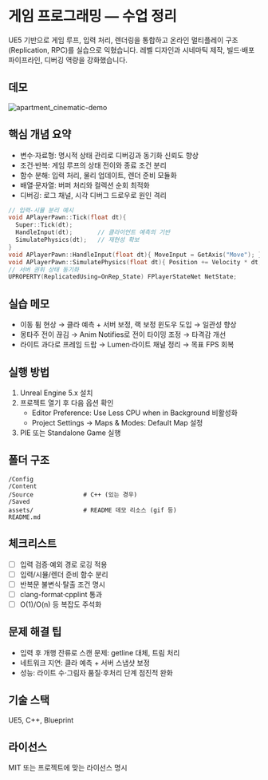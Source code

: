 # 게임 프로그래밍 — 수업 정리

UE5 기반으로 게임 루프, 입력 처리, 렌더링을 통합하고 온라인 멀티플레이 구조(Replication, RPC)를 실습으로 익혔습니다. 레벨 디자인과 시네마틱 제작, 빌드·배포 파이프라인, 디버깅 역량을 강화했습니다.

## 데모
![apartment_cinematic-demo](./assets/apartment_cinematic-demo.gif)

## 핵심 개념 요약
- 변수·자료형: 명시적 상태 관리로 디버깅과 동기화 신뢰도 향상
- 조건·반복: 게임 루프의 상태 전이와 종료 조건 분리
- 함수 분해: 입력 처리, 물리 업데이트, 렌더 준비 모듈화
- 배열·문자열: 버퍼 처리와 컬렉션 순회 최적화
- 디버깅: 로그 채널, 시각 디버그 드로우로 원인 격리

```cpp
// 입력-시뮬 분리 예시
void APlayerPawn::Tick(float dt){
  Super::Tick(dt);
  HandleInput(dt);       // 클라이언트 예측의 기반
  SimulatePhysics(dt);   // 재현성 확보
}
void APlayerPawn::HandleInput(float dt){ MoveInput = GetAxis("Move"); }
void APlayerPawn::SimulatePhysics(float dt){ Position += Velocity * dt; }
// 서버 권위 상태 동기화
UPROPERTY(ReplicatedUsing=OnRep_State) FPlayerStateNet NetState;
```

## 실습 메모
- 이동 튐 현상 → 클라 예측 + 서버 보정, 랙 보정 윈도우 도입 → 일관성 향상
- 몽타주 전이 끊김 → Anim Notifies로 전이 타이밍 조정 → 타격감 개선
- 라이트 과다로 프레임 드랍 → Lumen·라이트 채널 정리 → 목표 FPS 회복

## 실행 방법
1. Unreal Engine 5.x 설치
2. 프로젝트 열기 후 다음 옵션 확인
   - Editor Preference: Use Less CPU when in Background 비활성화
   - Project Settings → Maps & Modes: Default Map 설정
3. PIE 또는 Standalone Game 실행

## 폴더 구조
```
/Config
/Content
/Source              # C++ (있는 경우)
/Saved
assets/              # README 데모 리소스 (gif 등)
README.md
```

## 체크리스트
- [ ] 입력 검증·예외 경로 로깅 적용
- [ ] 입력/시뮬/렌더 준비 함수 분리
- [ ] 반복문 불변식·탈출 조건 명시
- [ ] clang-format·cpplint 통과
- [ ] O(1)/O(n) 등 복잡도 주석화

## 문제 해결 팁
- 입력 후 개행 잔류로 스캔 문제: getline 대체, 트림 처리
- 네트워크 지연: 클라 예측 + 서버 스냅샷 보정
- 성능: 라이트 수·그림자 품질·후처리 단계 점진적 완화

## 기술 스택
UE5, C++, Blueprint

## 라이선스
MIT 또는 프로젝트에 맞는 라이선스 명시
